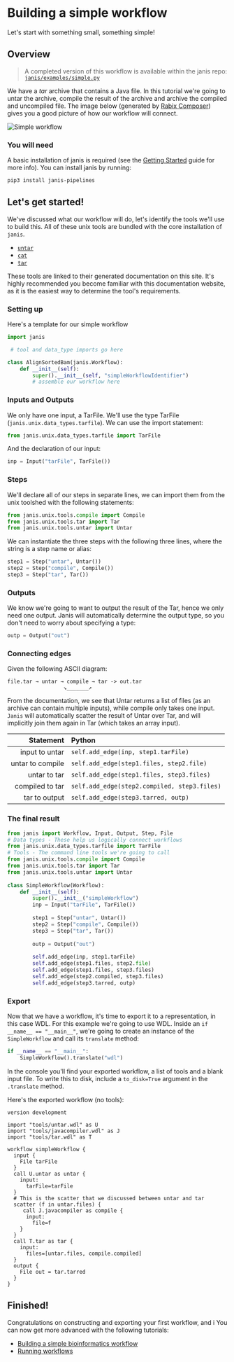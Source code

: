 
# Building a simple workflow

Let's start with something small, something simple!

## Overview 

> A completed version of this workflow is available within the janis repo: [`janis/examples/simple.py`](https://github.com/PMCC-BioinformaticsCore/janis/blob/master/janis/examples/simple.py) 

 We have a _tar_ archive that contains a Java file. In this tutorial we're going to untar the archive, compile the result of the archive and archive the compiled and uncompiled file. The image below (generated by [Rabix Composer]([https://github.com/rabix/composer](https://github.com/rabix/composer))) gives you a good picture of how our workflow will connect.
 
![Simple workflow](/resources/simple.png)

### You will need

A basic installation of janis is required (see the [Getting Started](https://janis.readthedocs.io/en/latest/tutorials/gettingstarted.html) guide for more info). You can install janis by running:
```bash
pip3 install janis-pipelines
```

## Let's get started!

We've discussed what our workflow will do, let's identify the tools we'll use to build this. All of these unix tools are bundled with the core installation of `janis`.

- [`untar`](https://janis.readthedocs.io/en/latest/tools/unix/tar.html)
- [`cat`](https://janis.readthedocs.io/en/latest/tools/unix/cat.html)
- [`tar`](https://janis.readthedocs.io/en/latest/tools/unix/untar.html)

These tools are linked to their generated documentation on this site. It's highly recommended you become familiar with this documentation website, as it is the easiest way to determine the tool's requirements.

### Setting up
 
Here's a template for our simple workflow

```python
import janis

 # tool and data_type imports go here

class AlignSortedBam(janis.Workflow):
	def __init__(self):
		super().__init__(self, "simpleWorkflowIdentifier")
		# assemble our workflow here
```

### Inputs and Outputs

We only have one input, a TarFile. We'll use the type TarFile (`janis.unix.data_types.tarfile`). We can use the import statement:

```python
from janis.unix.data_types.tarfile import TarFile
```

And the declaration of our input:
```python
inp = Input("tarFile", TarFile())
```

### Steps

We'll declare all of our steps in separate lines, we can import them from the unix toolshed with the following statements:
```python
from janis.unix.tools.compile import Compile  
from janis.unix.tools.tar import Tar  
from janis.unix.tools.untar import Untar
```

We can instantiate the three steps with the following three lines, where the string is a step name or alias:
```python
step1 = Step("untar", Untar())  
step2 = Step("compile", Compile())  
step3 = Step("tar", Tar())
```


### Outputs

We know we're going to want to output the result of the Tar, hence we only need one output. Janis will automatically determine the output type, so you don't need to worry about specifying a type:

```python
outp = Output("out")
```

### Connecting edges

Given the following ASCII diagram:
```
file.tar → untar → compile → tar -> out.tar
                  ↘_______↗
```

From the documentation, we see that Untar returns a list of files (as an archive can contain multiple inputs), while compile only takes one input. `Janis` will automatically scatter the result of Untar over Tar, and will implicitly join them again in Tar (which takes an array input).

| Statement | Python |
|-------:|:-----|
| input to untar | `self.add_edge(inp, step1.tarFile)` |
| untar to compile | `self.add_edge(step1.files, step2.file)` |
| untar to tar | `self.add_edge(step1.files, step3.files)` |
| compiled to tar | `self.add_edge(step2.compiled, step3.files)` |
| tar to output | `self.add_edge(step3.tarred, outp)` |


### The final result

```python
from janis import Workflow, Input, Output, Step, File
# Data types - These help us logically connect workflows  
from janis.unix.data_types.tarfile import TarFile  
# Tools - The command line tools we're going to call  
from janis.unix.tools.compile import Compile  
from janis.unix.tools.tar import Tar  
from janis.unix.tools.untar import Untar  
  
class SimpleWorkflow(Workflow):  
    def __init__(self):  
        super().__init__("simpleWorkflow")  
        inp = Input("tarFile", TarFile())  
  
        step1 = Step("untar", Untar())  
        step2 = Step("compile", Compile())  
        step3 = Step("tar", Tar())  
  
        outp = Output("out")  
  
        self.add_edge(inp, step1.tarFile)  
        self.add_edge(step1.files, step2.file)
        self.add_edge(step1.files, step3.files)  
        self.add_edge(step2.compiled, step3.files)  
        self.add_edge(step3.tarred, outp)
```

### Export

Now that we have a workflow, it's time to export it to a representation, in this case WDL. For this example we're going to use WDL. Inside an `if __name__ == "__main__"`, we're going to create an instance of the `SimpleWorkflow` and call its `translate` method:

```python
if __name__ == "__main__":  
    SimpleWorkflow().translate("wdl")
```

In the console you'll find your exported workflow, a list of tools and a blank input file. To write this to disk, include a `to_disk=True` argument in the `.translate` method.

Here's the exported workflow (no tools):

```wdl
version development

import "tools/untar.wdl" as U
import "tools/javacompiler.wdl" as J
import "tools/tar.wdl" as T

workflow simpleWorkflow {
  input {
    File tarFile
  }
  call U.untar as untar {
    input:
      tarFile=tarFile
  }
  # This is the scatter that we discussed between untar and tar
  scatter (f in untar.files) {
     call J.javacompiler as compile {
      input:
        file=f
    }
  }
  call T.tar as tar {
    input:
      files=[untar.files, compile.compiled]
  }
  output {
    File out = tar.tarred
  }
}
```

## Finished!

Congratulations on constructing and exporting your first workflow, and i You can now get more advanced with the following tutorials:

- [Building a simple bioinformatics workflow](/tutorials/alignsortedbam)
- [Running workflows](https://janis.readthedocs.io/en/latest/tutorials/running.html)
